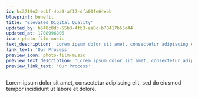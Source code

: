 ```yaml
---
id: bc3719e2-ecbf-4ba9-af17-dfa00fe64ebb
blueprint: benefit
title: 'Elevated Digital Quality'
updated_by: b548c8dc-55b3-4fb3-aa8c-b78417b65d44
updated_at: 1708996806
icon: photo-film-music
text_description: 'Lorem ipsum dolor sit amet, consectetur adipiscing elit, sed do eiusmod tempor incididunt ut labore et dolore.'
link_text: 'Our Process'
preview_icon: photo-film-music
preview_text_description: 'Lorem ipsum dolor sit amet, consectetur adipiscing elit, sed do eiusmod tempor incididunt ut labore et dolore.'
preview_link_text: 'Our Process'
---
```

Lorem ipsum dolor sit amet, consectetur adipiscing elit, sed do eiusmod tempor incididunt ut labore et dolore.